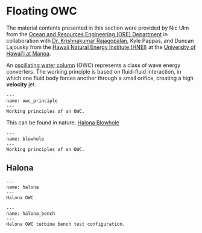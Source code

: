 # Floating OWC
The material contents presented in this section were provided by Nic Ulm from the [Ocean and Resources Engineering (ORE) Department](https://www.soest.hawaii.edu/ore/) in collaboration with [Dr. Krishnakumar Rajagopalan](https://www.hnei.hawaii.edu/staff/krishnakumar-rajagopalan/), Kyle Pappas, and Duncan Lajousky from the [Hawaii Natural Energy Institute (HNEI)](https://www.hnei.hawaii.edu/) at the [University of Hawai'i at Manoa](https://manoa.hawaii.edu/).  

An [oscillating water column](https://en.wikipedia.org/wiki/Oscillating_water_column) (OWC) represents a class of wave energy converters. The working principle is based on fluid-fluid interaction, in which one fluid body forces another through a small orifice, creating a high **velocity** jet.

```{figure} ./images/OWC_principle.png
---
name: owc_principle
---
Working principles of an OWC.
```

This can be found in nature.
 [Halona Blowhole](https://en.wikipedia.org/wiki/H%C4%81lona_Blowhole) 

```{figure} ./images/blowhole.png
---
name: blowhole
---
Working principles of an OWC.
```
## Halona
```{figure} ./images/Halona.png
---
name: halona
---
Halona OWC
```

```{figure} ./images/bench_test.png
---
name: halona_bench
---
Halona OWC turbine bench test configuration.
```
